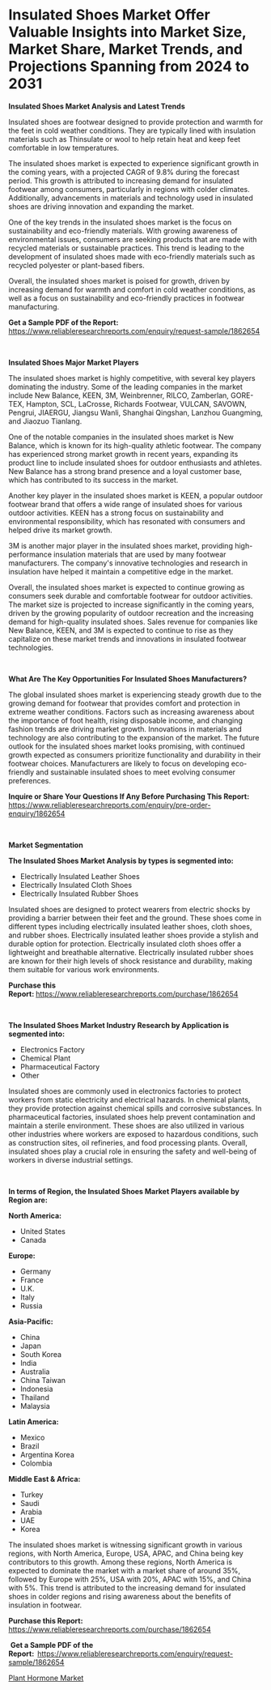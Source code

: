 <p><h1>Insulated Shoes Market Offer Valuable Insights into Market Size, Market Share, Market Trends, and Projections Spanning from 2024 to 2031</h1></p><p><strong>Insulated Shoes Market Analysis and Latest Trends</strong></p>
<p><p>Insulated shoes are footwear designed to provide protection and warmth for the feet in cold weather conditions. They are typically lined with insulation materials such as Thinsulate or wool to help retain heat and keep feet comfortable in low temperatures.</p><p>The insulated shoes market is expected to experience significant growth in the coming years, with a projected CAGR of 9.8% during the forecast period. This growth is attributed to increasing demand for insulated footwear among consumers, particularly in regions with colder climates. Additionally, advancements in materials and technology used in insulated shoes are driving innovation and expanding the market.</p><p>One of the key trends in the insulated shoes market is the focus on sustainability and eco-friendly materials. With growing awareness of environmental issues, consumers are seeking products that are made with recycled materials or sustainable practices. This trend is leading to the development of insulated shoes made with eco-friendly materials such as recycled polyester or plant-based fibers.</p><p>Overall, the insulated shoes market is poised for growth, driven by increasing demand for warmth and comfort in cold weather conditions, as well as a focus on sustainability and eco-friendly practices in footwear manufacturing.</p></p>
<p><strong>Get a Sample PDF of the Report:&nbsp;</strong> <a href="https://www.reliableresearchreports.com/enquiry/request-sample/1862654">https://www.reliableresearchreports.com/enquiry/request-sample/1862654</a></p>
<p>&nbsp;</p>
<p><strong>Insulated Shoes Major Market Players</strong></p>
<p><p>The insulated shoes market is highly competitive, with several key players dominating the industry. Some of the leading companies in the market include New Balance, KEEN, 3M, Weinbrenner, RILCO, Zamberlan, GORE-TEX, Hampton, SCL, LaCrosse, Richards Footwear, VULCAN, SAVOWN, Pengrui, JIAERGU, Jiangsu Wanli, Shanghai Qingshan, Lanzhou Guangming, and Jiaozuo Tianlang.</p><p>One of the notable companies in the insulated shoes market is New Balance, which is known for its high-quality athletic footwear. The company has experienced strong market growth in recent years, expanding its product line to include insulated shoes for outdoor enthusiasts and athletes. New Balance has a strong brand presence and a loyal customer base, which has contributed to its success in the market.</p><p>Another key player in the insulated shoes market is KEEN, a popular outdoor footwear brand that offers a wide range of insulated shoes for various outdoor activities. KEEN has a strong focus on sustainability and environmental responsibility, which has resonated with consumers and helped drive its market growth.</p><p>3M is another major player in the insulated shoes market, providing high-performance insulation materials that are used by many footwear manufacturers. The company's innovative technologies and research in insulation have helped it maintain a competitive edge in the market.</p><p>Overall, the insulated shoes market is expected to continue growing as consumers seek durable and comfortable footwear for outdoor activities. The market size is projected to increase significantly in the coming years, driven by the growing popularity of outdoor recreation and the increasing demand for high-quality insulated shoes. Sales revenue for companies like New Balance, KEEN, and 3M is expected to continue to rise as they capitalize on these market trends and innovations in insulated footwear technologies.</p></p>
<p>&nbsp;</p>
<p><strong>What Are The Key Opportunities For Insulated Shoes Manufacturers?</strong></p>
<p><p>The global insulated shoes market is experiencing steady growth due to the growing demand for footwear that provides comfort and protection in extreme weather conditions. Factors such as increasing awareness about the importance of foot health, rising disposable income, and changing fashion trends are driving market growth. Innovations in materials and technology are also contributing to the expansion of the market. The future outlook for the insulated shoes market looks promising, with continued growth expected as consumers prioritize functionality and durability in their footwear choices. Manufacturers are likely to focus on developing eco-friendly and sustainable insulated shoes to meet evolving consumer preferences.</p></p>
<p><strong>Inquire or Share Your Questions If Any Before Purchasing This Report:</strong> <a href="https://www.reliableresearchreports.com/enquiry/pre-order-enquiry/1862654">https://www.reliableresearchreports.com/enquiry/pre-order-enquiry/1862654</a></p>
<p>&nbsp;</p>
<p><strong>Market Segmentation</strong></p>
<p><strong>The Insulated Shoes Market Analysis by types is segmented into:</strong></p>
<p><ul><li>Electrically Insulated Leather Shoes</li><li>Electrically Insulated Cloth Shoes</li><li>Electrically Insulated Rubber Shoes</li></ul></p>
<p><p>Insulated shoes are designed to protect wearers from electric shocks by providing a barrier between their feet and the ground. These shoes come in different types including electrically insulated leather shoes, cloth shoes, and rubber shoes. Electrically insulated leather shoes provide a stylish and durable option for protection. Electrically insulated cloth shoes offer a lightweight and breathable alternative. Electrically insulated rubber shoes are known for their high levels of shock resistance and durability, making them suitable for various work environments.</p></p>
<p><strong>Purchase this Report:&nbsp;</strong><a href="https://www.reliableresearchreports.com/purchase/1862654">https://www.reliableresearchreports.com/purchase/1862654</a></p>
<p>&nbsp;</p>
<p><strong>The Insulated Shoes Market Industry Research by Application is segmented into:</strong></p>
<p><ul><li>Electronics Factory</li><li>Chemical Plant</li><li>Pharmaceutical Factory</li><li>Other</li></ul></p>
<p><p>Insulated shoes are commonly used in electronics factories to protect workers from static electricity and electrical hazards. In chemical plants, they provide protection against chemical spills and corrosive substances. In pharmaceutical factories, insulated shoes help prevent contamination and maintain a sterile environment. These shoes are also utilized in various other industries where workers are exposed to hazardous conditions, such as construction sites, oil refineries, and food processing plants. Overall, insulated shoes play a crucial role in ensuring the safety and well-being of workers in diverse industrial settings.</p></p>
<p>&nbsp;</p>
<p><strong>In terms of Region, the Insulated Shoes Market Players available by Region are:</strong></p>
<p>
    <p> <strong> North America: </strong>
        <ul>
            <li>United States</li>
            <li>Canada</li>
        </ul>
        </p> 
    <p> <strong> Europe: </strong>
        <ul>
            <li>Germany</li>
            <li>France</li>
            <li>U.K.</li>
            <li>Italy</li>
            <li>Russia</li>
        </ul>
        </p> 
    <p> <strong> Asia-Pacific: </strong>
        <ul>
            <li>China</li>
            <li>Japan</li>
            <li>South Korea</li>
            <li>India</li>
            <li>Australia</li>
            <li>China Taiwan</li>
            <li>Indonesia</li>
            <li>Thailand</li>
            <li>Malaysia</li>
        </ul>
        </p> 
    <p> <strong> Latin America: </strong>
        <ul>
            <li>Mexico</li>
            <li>Brazil</li>
            <li>Argentina Korea</li>
            <li>Colombia</li>
        </ul>
        </p> 
    <p> <strong> Middle East & Africa: </strong>
        <ul>
            <li>Turkey</li>
            <li>Saudi</li>
            <li>Arabia</li>
            <li>UAE</li>
            <li>Korea</li>
        </ul>
    </p>
    </p>
<p><p>The insulated shoes market is witnessing significant growth in various regions, with North America, Europe, USA, APAC, and China being key contributors to this growth. Among these regions, North America is expected to dominate the market with a market share of around 35%, followed by Europe with 25%, USA with 20%, APAC with 15%, and China with 5%. This trend is attributed to the increasing demand for insulated shoes in colder regions and rising awareness about the benefits of insulation in footwear.</p></p>
<p><strong>Purchase this Report: </strong><a href="https://www.reliableresearchreports.com/purchase/1862654">https://www.reliableresearchreports.com/purchase/1862654</a></p>
<p>&nbsp;<strong>Get a Sample PDF of the Report:&nbsp;&nbsp;</strong><a href="https://www.reliableresearchreports.com/enquiry/request-sample/1862654">https://www.reliableresearchreports.com/enquiry/request-sample/1862654</a></p>
<p><strong></strong></p>
<p><p><a href="https://skillful-vermicelli-b89.notion.site/Global-Plant-Hormone-Market-Size-and-Market-Trends-Insights-and-Projections-from-2024-to-2031-a06922d5eb6045dda73ee1fb60e918bf">Plant Hormone Market</a></p></p>